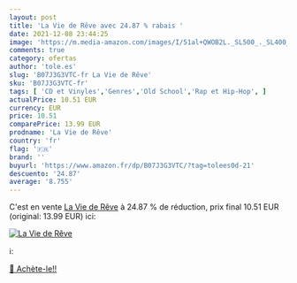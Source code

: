 ```yaml
---
layout: post
title: 'La Vie de Rêve avec 24.87 % rabais '
date: 2021-12-08 23:44:25
image: 'https://m.media-amazon.com/images/I/51al+QWOB2L._SL500_._SL400_.jpg'
comments: true
category: ofertas
author: 'tole.es'
slug: 'B07J3G3VTC-fr La Vie de Rêve'
sku: 'B07J3G3VTC-fr'
tags: [ 'CD et Vinyles','Genres','Old School','Rap et Hip-Hop', ]
actualPrice: 10.51 EUR
currency: EUR
price: 10.51
comparePrice: 13.99 EUR
prodname: 'La Vie de Rêve'
country: 'fr'
flag: '🇫🇷'
brand: ''
buyurl: 'https://www.amazon.fr/dp/B07J3G3VTC/?tag=tolees0d-21'
descuento: '24.87'
average: '8.755'
---
```


C'est en vente [La Vie de Rêve](https://www.amazon.fr/dp/B07J3G3VTC/?tag=tolees0d-21)  à  24.87 % de réduction, prix final  10.51 EUR (original: 13.99 EUR) ici:

[![La Vie de Rêve](https://m.media-amazon.com/images/I/51al+QWOB2L._SL500_._SL400_.jpg)](https://www.amazon.fr/dp/B07J3G3VTC/?tag=tolees0d-21)

ℹ️:


[🛒 Achète-le!!](https://www.amazon.fr/dp/B07J3G3VTC/?tag=tolees0d-21)
